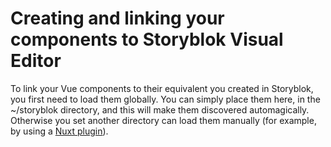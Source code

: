 # Creating and linking your components to Storyblok Visual Editor

To link your Vue components to their equivalent you created in Storyblok, you first need to load them globally. You can simply place them here, in the ~/storyblok directory, and this will make them discovered automagically. Otherwise you set another directory can load them manually (for example, by using a [Nuxt plugin](https://stackoverflow.com/questions/43040692/global-components-in-vue-nuxt)).
